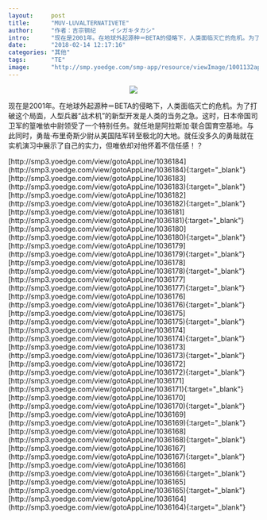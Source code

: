 ```yaml
---
layout:     post
title:      "MUV-LUVALTERNATIVETE"
author:     "作者：吉宗钢纪    イシガキタカシ"
intro:      "现在是2001年。在地球外起源种＝BETA的侵略下，人类面临灭亡的危机。为了打破这个局面，人型兵器“战术机”的新型开发是人类的当务之急。这时，日本帝国司卫军的篁唯依中尉领受了一个特别任务。就任地是阿拉斯加·联合国育空基地。与此同时，勇哉·布里奇斯少尉从美国陆军转至极北的大地。就任没多久的勇哉就在实机演习中展示了自己的实力，但唯依却对他怀着不信任感！？"
date:       "2018-02-14 12:17:16"
categories: "其他"
tags:       "TE"
image:      "http://smp.yoedge.com/smp-app/resource/viewImage/1001132appline.png"
---
```

<div style="text-align: center">
<p><img src="http://smp.yoedge.com/smp-app/resource/viewImage/1001132appline.png"/></p>
</div>
<p class="post-meta">
<span>现在是2001年。在地球外起源种＝BETA的侵略下，人类面临灭亡的危机。为了打破这个局面，人型兵器“战术机”的新型开发是人类的当务之急。这时，日本帝国司卫军的篁唯依中尉领受了一个特别任务。就任地是阿拉斯加·联合国育空基地。与此同时，勇哉·布里奇斯少尉从美国陆军转至极北的大地。就任没多久的勇哉就在实机演习中展示了自己的实力，但唯依却对他怀着不信任感！？</span>
</p>
[http://smp3.yoedge.com/view/gotoAppLine/1036184](http://smp3.yoedge.com/view/gotoAppLine/1036184){:target="_blank"}
[http://smp3.yoedge.com/view/gotoAppLine/1036183](http://smp3.yoedge.com/view/gotoAppLine/1036183){:target="_blank"}
[http://smp3.yoedge.com/view/gotoAppLine/1036182](http://smp3.yoedge.com/view/gotoAppLine/1036182){:target="_blank"}
[http://smp3.yoedge.com/view/gotoAppLine/1036181](http://smp3.yoedge.com/view/gotoAppLine/1036181){:target="_blank"}
[http://smp3.yoedge.com/view/gotoAppLine/1036180](http://smp3.yoedge.com/view/gotoAppLine/1036180){:target="_blank"}
[http://smp3.yoedge.com/view/gotoAppLine/1036179](http://smp3.yoedge.com/view/gotoAppLine/1036179){:target="_blank"}
[http://smp3.yoedge.com/view/gotoAppLine/1036178](http://smp3.yoedge.com/view/gotoAppLine/1036178){:target="_blank"}
[http://smp3.yoedge.com/view/gotoAppLine/1036177](http://smp3.yoedge.com/view/gotoAppLine/1036177){:target="_blank"}
[http://smp3.yoedge.com/view/gotoAppLine/1036176](http://smp3.yoedge.com/view/gotoAppLine/1036176){:target="_blank"}
[http://smp3.yoedge.com/view/gotoAppLine/1036175](http://smp3.yoedge.com/view/gotoAppLine/1036175){:target="_blank"}
[http://smp3.yoedge.com/view/gotoAppLine/1036174](http://smp3.yoedge.com/view/gotoAppLine/1036174){:target="_blank"}
[http://smp3.yoedge.com/view/gotoAppLine/1036173](http://smp3.yoedge.com/view/gotoAppLine/1036173){:target="_blank"}
[http://smp3.yoedge.com/view/gotoAppLine/1036172](http://smp3.yoedge.com/view/gotoAppLine/1036172){:target="_blank"}
[http://smp3.yoedge.com/view/gotoAppLine/1036171](http://smp3.yoedge.com/view/gotoAppLine/1036171){:target="_blank"}
[http://smp3.yoedge.com/view/gotoAppLine/1036170](http://smp3.yoedge.com/view/gotoAppLine/1036170){:target="_blank"}
[http://smp3.yoedge.com/view/gotoAppLine/1036169](http://smp3.yoedge.com/view/gotoAppLine/1036169){:target="_blank"}
[http://smp3.yoedge.com/view/gotoAppLine/1036168](http://smp3.yoedge.com/view/gotoAppLine/1036168){:target="_blank"}
[http://smp3.yoedge.com/view/gotoAppLine/1036167](http://smp3.yoedge.com/view/gotoAppLine/1036167){:target="_blank"}
[http://smp3.yoedge.com/view/gotoAppLine/1036166](http://smp3.yoedge.com/view/gotoAppLine/1036166){:target="_blank"}
[http://smp3.yoedge.com/view/gotoAppLine/1036165](http://smp3.yoedge.com/view/gotoAppLine/1036165){:target="_blank"}
[http://smp3.yoedge.com/view/gotoAppLine/1036164](http://smp3.yoedge.com/view/gotoAppLine/1036164){:target="_blank"}


